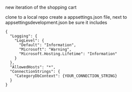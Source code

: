 new iteration of the shopping cart

clone to a local repo
create a appsettings.json file, next to appsettingsdevelopment.json
be sure it includes
```
{
  "Logging": {
    "LogLevel": {
      "Default": "Information",
      "Microsoft": "Warning",
      "Microsoft.Hosting.Lifetime": "Information"
    }
  },
  "AllowedHosts": "*",
  "ConnectionStrings": {
    "CategoryDbContext": {YOUR_CONNECTION_STRING}
  }
}
```
